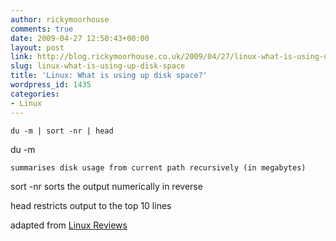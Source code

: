 ```yaml
---
author: rickymoorhouse
comments: true
date: 2009-04-27 12:50:43+00:00
layout: post
link: http://blog.rickymoorhouse.co.uk/2009/04/27/linux-what-is-using-up-disk-space/
slug: linux-what-is-using-up-disk-space
title: 'Linux: What is using up disk space?'
wordpress_id: 1435
categories:
- Linux
---
```



`du -m | sort -nr | head`






du -m

    summarises disk usage from current path recursively (in megabytes)

sort -nr
    sorts the output numerically in reverse

head
    restricts output to the top 10 lines




adapted from [Linux Reviews](http://linuxreviews.org/quicktips/chkdirsizes/)

